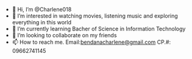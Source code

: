 - 👋 Hi, I’m @Charlene018
- 👀 I’m interested in watching movies, listening music and exploring everything in this world
- 🌱 I’m currently learning Bacher of Science in Information Technology
- 💞️ I’m looking to collaborate on my friends
- 📫 How to reach me. Email:bendanacharlene@gmail.com CP.#:
09662741145
<!---
Charlene018/Charlene Bendaña is a ✨ special ✨ repository because its `README.md` (this file) appears on your GitHub profile.
You can click the Preview link to take a look at your changes.
--->
